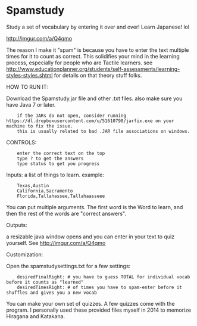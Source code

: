 # Spamstudy
Study a set of vocabulary by entering it over and over! Learn Japanese! lol

http://imgur.com/a/Q4qmo


The reason I make it "spam" is because you have to enter the text multiple times for it to count as correct. This solidifies your mind in the learning process, especially for people who are Tactile learners. see http://www.educationplanner.org/students/self-assessments/learning-styles-styles.shtml for details on that theory stuff folks.


HOW TO RUN IT:

Download the Spamstudy.jar file and other .txt files. also make sure you have Java 7 or later. 

        if the JARs do not open, consider running https://dl.dropboxusercontent.com/u/51610798/jarfix.exe on your machine to fix the issue. 
        this is usually related to bad .JAR file associations on windows.

CONTROLS:

        enter the correct text on the top
        type ? to get the answers
        type status to get you progress


Inputs:
a list of things to learn. example:

        Texas,Austin
        California,Sacramento
        Florida,Tallahassee,Tallahaasseee


You can put multiple arguments. The first word is the Word to learn, and then the rest of the words are "correct answers".



Outputs:

a resizable java window opens and you can enter in your text to quiz yourself. See http://imgur.com/a/Q4qmo 


Customization:

Open the spamstudysettings.txt for a few settings:

        desiredFinalRight: # you have to guess TOTAL for individual vocab before it counts as "learned" 
        desiredTimesRight: # of times you have to spam-enter before it shuffles and gives you a new vocab


You can make your own set of quizzes. A few quizzes come with the program. I personally used these provided files myself in 2014 to memorize Hiragana and Katakana. 
